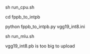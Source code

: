 sh run_cpu.sh

cd fppb_to_intpb

python fppb_to_intpb.py vgg19_int8.ini

sh run_mlu.sh


vgg19_int8.pb is too big to upload

